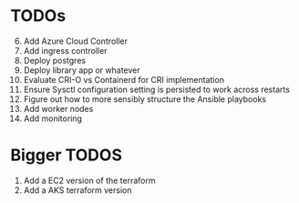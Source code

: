 # TODOs
6. Add Azure Cloud Controller
5. Add ingress controller
8. Deploy postgres
9. Deploy library app or whatever
1. Evaluate CRI-O vs Containerd for CRI implementation
2. Ensure Sysctl configuration setting is persisted to work across restarts
3. Figure out how to more sensibly structure the Ansible playbooks
4. Add worker nodes
7. Add monitoring


# Bigger TODOS
1. Add a EC2 version of the terraform
2. Add a AKS terraform version
